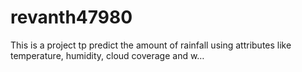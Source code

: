 # revanth47980
This is a project tp predict the amount of rainfall using attributes like temperature, humidity, cloud coverage and w…
